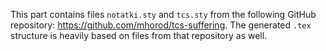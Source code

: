 This part contains files `notatki.sty` and `tcs.sty` from the following GitHub
repository: https://github.com/mhorod/tcs-suffering. The generated `.tex` structure is heavily based on files from that
repository as well.

